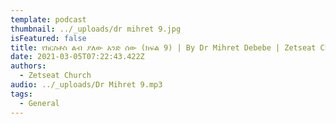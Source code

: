 ```yaml
---
template: podcast
thumbnail: ../_uploads/dr mihret 9.jpg
isFeatured: false
title: የክርስቶስ ልብ ያለው አንድ ሰው (ክፍል 9) | By Dr Mihret Debebe | Zetseat Church
date: 2021-03-05T07:22:43.422Z
authors:
  - Zetseat Church
audio: ../_uploads/Dr Mihret 9.mp3
tags:
  - General
---
```


